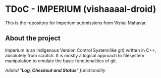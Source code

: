 # TDoC - IMPERIUM (vishaaaal-droid)

This is the repository for Imperium submissions from Vishal Mahavar.

## About the project

Imperium is an indigenous Version Control System(like git) written in C++, absolutely from scratch.
It is mostly a logical approach to filesystem manipulation to emulate the basic functionalities of git.

_Added "**Log, Checkout and Status**" functionality_
